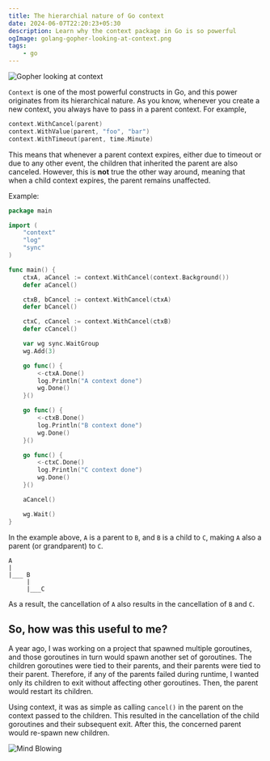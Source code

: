 ```yaml
---
title: The hierarchial nature of Go context
date: 2024-06-07T22:20:23+05:30
description: Learn why the context package in Go is so powerful
ogImage: golang-gopher-looking-at-context.png
tags:
    - go
---
```


![Gopher looking at context](/golang-gopher-looking-at-context.png)

`Context` is one of the most powerful constructs in Go, and this power
originates from its hierarchical nature. As you know, whenever you
create a new context, you always have to pass in a parent context. For
example,

```go
context.WithCancel(parent)
context.WithValue(parent, "foo", "bar")
context.WithTimeout(parent, time.Minute)
```

This means that whenever a parent context expires, either due to timeout
or due to any other event, the children that inherited the parent are
also canceled. However, this is **not** true the other way around,
meaning that when a child context expires, the parent remains
unaffected.

Example:

```go
package main

import (
	"context"
	"log"
	"sync"
)

func main() {
	ctxA, aCancel := context.WithCancel(context.Background())
	defer aCancel()

	ctxB, bCancel := context.WithCancel(ctxA)
	defer bCancel()

	ctxC, cCancel := context.WithCancel(ctxB)
	defer cCancel()

	var wg sync.WaitGroup
	wg.Add(3)

	go func() {
		<-ctxA.Done()
		log.Println("A context done")
		wg.Done()
	}()

	go func() {
		<-ctxB.Done()
		log.Println("B context done")
		wg.Done()
	}()

	go func() {
		<-ctxC.Done()
		log.Println("C context done")
		wg.Done()
	}()

	aCancel()

	wg.Wait()
}
```

In the example above, `A` is a parent to `B`, and `B` is a child to `C`,
making `A` also a parent (or grandparent) to `C`.

```plaintext
A
|
|___ B
     |
     |___C
```

As a result, the cancellation of `A` also results in the cancellation of
`B` and `C`.

## So, how was this useful to me?

A year ago, I was working on a project that spawned multiple goroutines,
and those goroutines in turn would spawn another set of goroutines. The
children goroutines were tied to their parents, and their parents were
tied to their parent. Therefore, if any of the parents failed during
runtime, I wanted only its children to exit without affecting other
goroutines. Then, the parent would restart its children.

Using context, it was as simple as calling `cancel()` in the parent on
the context passed to the children. This resulted in the cancellation of
the child goroutines and their subsequent exit. After this, the
concerned parent would re-spawn new children.

![Mind Blowing](/mind-blown-meme.jpg)
